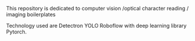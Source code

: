 This repository is dedicated to computer vision /optical character reading / imaging  boilerplates 

Technology used are Detectron YOLO Roboflow with deep learning library Pytorch.
